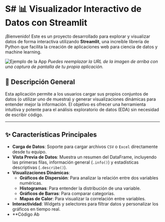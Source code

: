 # S# 📊 Visualizador Interactivo de Datos con Streamlit

¡Bienvenido! Este es un proyecto desarrollado para explorar y visualizar datos de forma interactiva utilizando **Streamlit**, una increíble librería de Python que facilita la creación de aplicaciones web para ciencia de datos y machine learning.

![Ejemplo de la App](https://raw.githubusercontent.com/streamlit/streamlit/develop/docs/streamlit-logo-primary-colormark-darktext.svg)
*Puedes reemplazar la URL de la imagen de arriba con una captura de pantalla de tu propia aplicación.*

## 🌟 Descripción General

Esta aplicación permite a los usuarios cargar sus propios conjuntos de datos (o utilizar uno de muestra) y generar visualizaciones dinámicas para entender mejor la información. El objetivo es ofrecer una herramienta intuitiva y potente para el análisis exploratorio de datos (EDA) sin necesidad de escribir código.

---

## ✨ Características Principales

* **Carga de Datos**: Soporte para cargar archivos `CSV` o `Excel` directamente desde tu equipo.
* **Vista Previa de Datos**: Muestra un resumen del DataFrame, incluyendo las primeras filas, información general (`.info()`) y estadísticas descriptivas (`.describe()`).
* **Visualizaciones Dinámicas**:
    * **Gráficos de Dispersión**: Para analizar la relación entre dos variables numéricas.
    * **Histogramas**: Para entender la distribución de una variable.
    * **Gráficos de Barras**: Para comparar categorías.
    * **Mapas de Calor**: Para visualizar la correlación entre variables.
* **Interactividad**: Widgets y selectores para filtrar datos y personalizar los gráficos en tiempo real.
* **Código Ab
